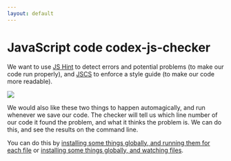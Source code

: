 ```yaml
---
layout: default
---
```


# JavaScript code codex-js-checker

We want to use [JS Hint](http://jshint.com/) to detect errors and potential problems (to make our code run properly), and [JSCS](http://jscs.info/) to enforce a style guide (to make our code more readable).

![](code-checker.jpg)

We would also like these two things to happen automagically, and run whenever we save our code. The checker will tell us which line number of our code it found the problem, and what it thinks the problem is. We can do this, and see the results on the command line.

You can do this by [installing some things globally, and running them for each file](option-1.html) or [installing some things globally, and watching files](option-2.html).
